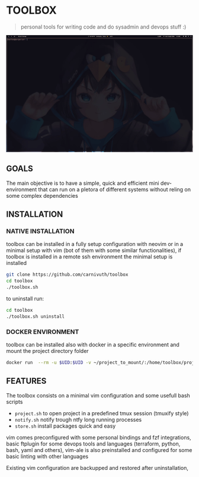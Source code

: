 # TOOLBOX

> personal tools for writing code and do sysadmin and devops stuff :)

![](./demo.gif)

## GOALS

The main objective is to have a simple, quick and efficient mini dev-environment that can run on a pletora of different systems without reling on some complex dependencies

## INSTALLATION

### NATIVE INSTALLATION

toolbox can be installed in a fully setup configuration with neovim or in a minimal setup with vim (bot of them with some similar functionalities),
if toolbox is installed in a remote ssh environment the minimal setup is installed

```bash
git clone https://github.com/carnivuth/toolbox
cd toolbox
./toolbox.sh
```

to uninstall run:

```bash
cd toolbox
./toolbox.sh uninstall
```

### DOCKER ENVIRONMENT

toolbox can be installed also with docker in a specific environment and mount the project directory folder

```bash
docker run  --rm -u $UID:$UID -v ~/project_to_mount/:/home/toolbox/project_to_mount --name toolbox -it carnivuth/toolbox bash
```

## FEATURES

The toolbox consists on a minimal vim configuration and some usefull bash scripts

- `project.sh` to open project in a predefined tmux session (tmuxify style)
- `notify.sh` notify trough ntfy long running processes
- `store.sh` install packages quick and easy

vim comes preconfigured with some personal bindings and fzf integrations, basic ftplugin for some devops tools and languages (terraform, python, bash, yaml and others), vim-ale is also preinstalled and configured for some basic linting with other languages

Existing vim configuration are backupped and restored after uninstallation,
